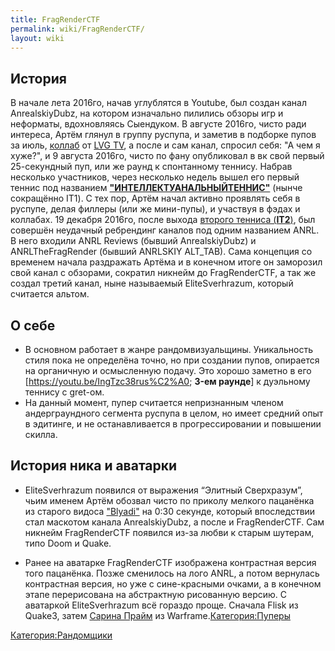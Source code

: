 ```yaml
---
title: FragRenderCTF
permalink: wiki/FragRenderCTF/
layout: wiki
---
```


## История

В начале лета 2016го, начав углублятся в Youtube, был создан канал
AnrealskiyDubz, на котором изначально пилились обзоры игр и неформаты,
вдохновляясь Сыендуком. В августе 2016го, чисто ради интереса, Артём
глянул в группу руспупа, и заметив в подборке пупов за июль,
[коллаб](http://ru.ruspoop.wikia.com/wiki/Коллаб) от [LVG
TV](https://www.youtube.com/channel/UC6eVhchHpOLDNgtWAVZImIA), а после и
сам канал, спросил себя: "А чем я хуже?", и 9 августа 2016го, чисто по
фану опубликовал в вк свой первый 25-секундный пуп, или же раунд к
спонтанному теннису. Набрав несколько участников, через несколько недель
вышел его первый теннис под названием
[**"ИНТЕЛЛЕКТУАНАЛЬНЫЙТЕННИС"**](https://www.youtube.com/watch?v=mJPT_hhx2Vg)
(нынче сокращённо IT1). С тех пор, Артём начал активно проявлять себя в
руспупе, делая филлеры (или же мини-пупы), и участвуя в фэдах и
коллабах. 19 декабря 2016го, после выхода [второго тенниса
(**IT2**)](https://www.youtube.com/watch?v=T6Ux6-Cwzbc), был совершён
неудачный ребрендинг каналов под одним названием ANRL. В него входили
ANRL Reviews (бывший AnrealskiyDubz) и ANRLTheFragRender (бывший
ANRLSKIY ALT_TAB). Сама концепция со временем начала раздражать Артёма и
в конечном итоге он заморозил свой канал с обзорами, сократил никнейм до
FragRenderCTF, а так же создал третий канал, ныне называемый
EliteSverhrazum, который считается альтом.

## О себе

-   В основном работает в жанре рандомвизуальщины. Уникальность стиля
    пока не определёна точно, но при создании пупов, опирается на
    органичную и осмысленную подачу. Это хорошо заметно в его
    \[<https://youtu.be/IngTzc38rus%C2%A0>; **3-ем раунде**\] к
    дуэльному теннису с gret-ом.
-   На данный момент, пупер считается непризнанным членом
    андерграундного сегмента руспупа в целом, но имеет средний опыт в
    эдитинге, и не останавливается в прогрессировании и повышении
    скилла.

## История ника и аватарки

-   EliteSverhrazum появился от выражения “Элитный Сверхразум”, чьим
    именем Артём обозвал чисто по приколу мелкого пацанёнка из старого
    видоса ["Blyadi"](https://www.youtube.com/watch?v=zAO1oelk-_M) на
    0:30 секунде, который впоследствии стал маскотом канала
    AnrealskiyDubz, а после и FragRenderCTF. Сам никнейм FragRenderCTF
    появился из-за любви к старым шутерам, типо Doom и Quake. 

<!-- -->

-   Ранее на аватарке FragRenderCTF изображена контрастная версия того
    пацанёнка. Позже сменилось на лого ANRL, а потом вернулась
    контрастная версия, но уже с сине-красными очками, а в конечном
    этапе перерисована на абстрактную рисованную версию. С аватаркой
    EliteSverhrazum всё гораздо проще. Сначала Flisk из Quake3, затем
    [Сарина Прайм](http://ru.warframe.wikia.com/wiki/Сарина/Прайм) из
    Warframe.[Категория:Пуперы](Категория:Пуперы "wikilink")

[Категория:Рандомщики](Категория:Рандомщики "wikilink")
